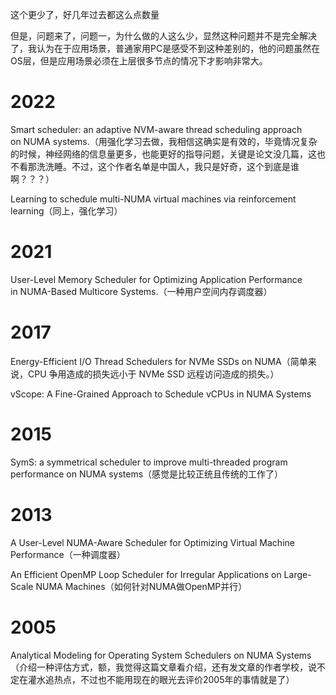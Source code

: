 这个更少了，好几年过去都这么点数量

但是，问题来了，问题一，为什么做的人这么少，显然这种问题并不是完全解决了，我认为在于应用场景，普通家用PC是感受不到这种差别的，他的问题虽然在OS层，但是应用场景必须在上层很多节点的情况下才影响非常大。

# 2022

Smart scheduler: an adaptive NVM-aware thread scheduling approach on NUMA systems.（用强化学习去做，我相信这确实是有效的，毕竟情况复杂的时候，神经网络的信息量更多，也能更好的指导问题，关键是论文没几篇，这也不看那洗洗睡。不过，这个作者名单是中国人，我只是好奇，这个到底是谁啊？？？）

Learning to schedule multi-NUMA virtual machines via reinforcement learning（同上，强化学习）

# 2021

User-Level Memory Scheduler for Optimizing Application Performance in NUMA-Based Multicore Systems.（一种用户空间内存调度器）



# 2017

Energy-Efficient I/O Thread Schedulers for NVMe SSDs on NUMA（简单来说，CPU 争用造成的损失远小于 NVMe SSD 远程访问造成的损失。）

vScope: A Fine-Grained Approach to Schedule vCPUs in NUMA Systems



# 2015

SymS: a symmetrical scheduler to improve multi-threaded program performance on NUMA systems（感觉是比较正统且传统的工作了）



# 2013

A User-Level NUMA-Aware Scheduler for Optimizing Virtual Machine Performance（一种调度器）

An Efficient OpenMP Loop Scheduler for Irregular Applications on Large-Scale NUMA Machines（如何针对NUMA做OpenMP并行）



# 2005

Analytical Modeling for Operating System Schedulers on NUMA Systems（介绍一种评估方式，额，我觉得这篇文章看介绍，还有发文章的作者学校，说不定在灌水追热点，不过也不能用现在的眼光去评价2005年的事情就是了）


